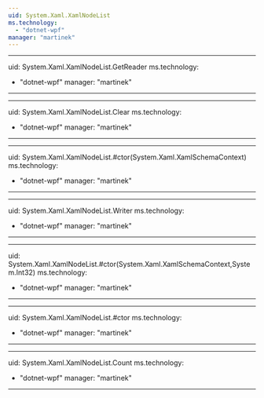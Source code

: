 ```yaml
---
uid: System.Xaml.XamlNodeList
ms.technology: 
  - "dotnet-wpf"
manager: "martinek"
---
```


---
uid: System.Xaml.XamlNodeList.GetReader
ms.technology: 
  - "dotnet-wpf"
manager: "martinek"
---

---
uid: System.Xaml.XamlNodeList.Clear
ms.technology: 
  - "dotnet-wpf"
manager: "martinek"
---

---
uid: System.Xaml.XamlNodeList.#ctor(System.Xaml.XamlSchemaContext)
ms.technology: 
  - "dotnet-wpf"
manager: "martinek"
---

---
uid: System.Xaml.XamlNodeList.Writer
ms.technology: 
  - "dotnet-wpf"
manager: "martinek"
---

---
uid: System.Xaml.XamlNodeList.#ctor(System.Xaml.XamlSchemaContext,System.Int32)
ms.technology: 
  - "dotnet-wpf"
manager: "martinek"
---

---
uid: System.Xaml.XamlNodeList.#ctor
ms.technology: 
  - "dotnet-wpf"
manager: "martinek"
---

---
uid: System.Xaml.XamlNodeList.Count
ms.technology: 
  - "dotnet-wpf"
manager: "martinek"
---
